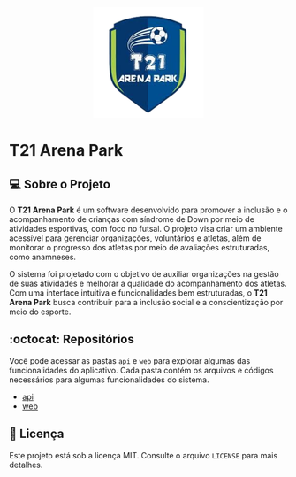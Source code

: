 <p align="center">
  <img alt="Logo T21 Arena Park" src=".github/logo.png" width="200px" />
</p>

# T21 Arena Park

## 💻 Sobre o Projeto

O **T21 Arena Park** é um software desenvolvido para promover a inclusão e o acompanhamento de crianças com síndrome de Down por meio de atividades esportivas, com foco no futsal. O projeto visa criar um ambiente acessível para gerenciar organizações, voluntários e atletas, além de monitorar o progresso dos atletas por meio de avaliações estruturadas, como anamneses.

O sistema foi projetado com o objetivo de auxiliar organizações na gestão de suas atividades e melhorar a qualidade do acompanhamento dos atletas. Com uma interface intuitiva e funcionalidades bem estruturadas, o **T21 Arena Park** busca contribuir para a inclusão social e a conscientização por meio do esporte.

## :octocat: Repositórios

Você pode acessar as pastas `api` e `web` para explorar algumas das funcionalidades do aplicativo. Cada pasta contém os arquivos e códigos necessários para algumas funcionalidades do sistema.

- [api](./api/README.md)
- [web](./web/README.md)

## 📝 Licença
Este projeto está sob a licença MIT. Consulte o arquivo `LICENSE` para mais detalhes.